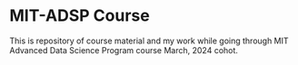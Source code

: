 # MIT-ADSP Course
This is repository of course material and my work while going through MIT Advanced Data Science Program course March, 2024 cohot.
